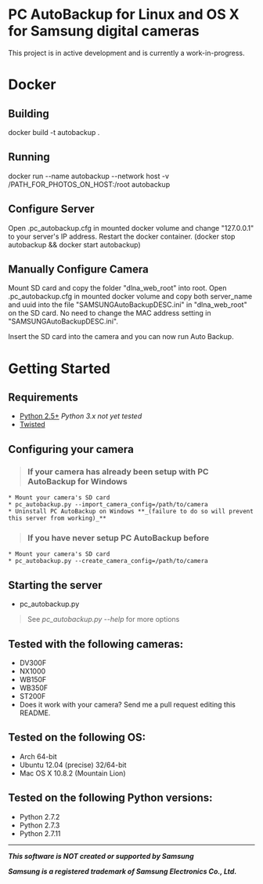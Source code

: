 # PC AutoBackup for Linux and OS X for Samsung digital cameras #

This project is in active development and is currently a work-in-progress.


# Docker #
## Building ##
docker build -t autobackup .

## Running ##
docker run --name autobackup --network host -v /PATH_FOR_PHOTOS_ON_HOST:/root autobackup

## Configure Server ##
Open .pc_autobackup.cfg in mounted docker volume and change "127.0.0.1" to your server's IP address. Restart the docker container. (docker stop autobackup && docker start autobackup)

## Manually Configure Camera ##
Mount SD card and copy the folder "dlna_web_root" into root. Open .pc_autobackup.cfg in mounted docker volume and copy both server_name and uuid into the file "SAMSUNGAutoBackupDESC.ini" in "dlna_web_root" on the SD card. No need to change the MAC address setting in "SAMSUNGAutoBackupDESC.ini".

Insert the SD card into the camera and you can now run Auto Backup.

# Getting Started #

## Requirements ##
  * [Python 2.5+](http://python.org/download/releases/2.7.3/) _Python 3.x not yet tested_
  * [Twisted](http://twistedmatrix.com/trac/wiki/Downloads)

## Configuring your camera ##
> ### If your camera has already been setup with PC AutoBackup for Windows ###
    * Mount your camera's SD card
    * pc_autobackup.py --import_camera_config=/path/to/camera
    * Uninstall PC AutoBackup on Windows **_(failure to do so will prevent this server from working)_**
> ### If you have never setup PC AutoBackup before ###
    * Mount your camera's SD card
    * pc_autobackup.py --create_camera_config=/path/to/camera

## Starting the server ##
  * pc_autobackup.py

> See _pc_autobackup.py --help_ for more options

## **Tested with the following cameras:** ##

  * DV300F
  * NX1000
  * WB150F
  * WB350F
  * ST200F
  * Does it work with your camera? Send me a pull request editing this README.

## **Tested on the following OS:** ##

  * Arch 64-bit
  * Ubuntu 12.04 (precise) 32/64-bit
  * Mac OS X 10.8.2 (Mountain Lion)

## **Tested on the following Python versions:** ##

  * Python 2.7.2
  * Python 2.7.3
  * Python 2.7.11

---

**_This software is NOT created or supported by Samsung_**

**_Samsung is a registered trademark of Samsung Electronics Co., Ltd._**
